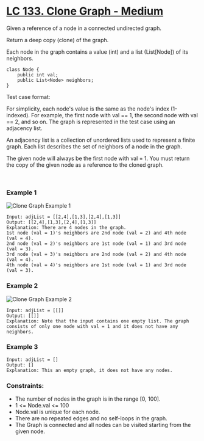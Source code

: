 # [LC 133. Clone Graph - Medium](https://leetcode.com/problems/clone-graph/description/)


Given a reference of a node in a connected undirected graph.

Return a deep copy (clone) of the graph.

Each node in the graph contains a value (int) and a list (List[Node]) of its neighbors.

```
class Node {
    public int val;
    public List<Node> neighbors;
}
```

Test case format:  

For simplicity, each node's value is the same as the node's index (1-indexed). For example, the first node with val == 1, the second node with val == 2, and so on. The graph is represented in the test case using an adjacency list.  

An adjacency list is a collection of unordered lists used to represent a finite graph. Each list describes the set of neighbors of a node in the graph.  

The given node will always be the first node with val = 1. You must return the copy of the given node as a reference to the cloned graph.  

<br>

### Example 1

![Clone Graph Example 1](https://assets.leetcode.com/uploads/2019/11/04/133_clone_graph_question.png)  

```
Input: adjList = [[2,4],[1,3],[2,4],[1,3]]
Output: [[2,4],[1,3],[2,4],[1,3]]
Explanation: There are 4 nodes in the graph.
1st node (val = 1)'s neighbors are 2nd node (val = 2) and 4th node (val = 4).
2nd node (val = 2)'s neighbors are 1st node (val = 1) and 3rd node (val = 3).
3rd node (val = 3)'s neighbors are 2nd node (val = 2) and 4th node (val = 4).
4th node (val = 4)'s neighbors are 1st node (val = 1) and 3rd node (val = 3).
```

### Example 2

![Clone Graph Example 2](https://assets.leetcode.com/uploads/2020/01/07/graph.png)  

```
Input: adjList = [[]]
Output: [[]]
Explanation: Note that the input contains one empty list. The graph consists of only one node with val = 1 and it does not have any neighbors.
```

### Example 3

```
Input: adjList = []
Output: []
Explanation: This an empty graph, it does not have any nodes.
```

### Constraints:

- The number of nodes in the graph is in the range [0, 100].
- 1 <= Node.val <= 100
- Node.val is unique for each node.
- There are no repeated edges and no self-loops in the graph.
- The Graph is connected and all nodes can be visited starting from the given node.
